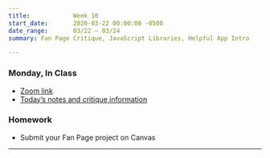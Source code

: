 ```yaml
---
title:            Week 10
start_date:       2020-03-22 00:00:00 -0500
date_range:       03/22 – 03/24
summary: Fan Page Critique, JavaScript Libraries, Helpful App Intro

---
```


### Monday, In Class

- [Zoom link](https://zoom.us/j/7047994536?pwd=RThBZ0oyWHd5M2RZcmFNQUVwUFJHUT09)
- [Today&rsquo;s notes and critique information](https://paper.dropbox.com/doc/Critique-2-Fan-Page--BHbtVhqsacw5LJVhADa9zqVcAQ-E76buTMxzN7t7XrRlJJOP)

### Homework
- Submit your Fan Page project on Canvas

---